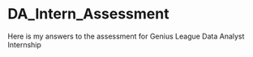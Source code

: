 # DA_Intern_Assessment
Here is my answers to the assessment for Genius League Data Analyst Internship
